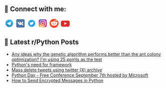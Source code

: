## 🔎 Connect with me:
[<img src="https://github.com/bullbesh/bullbesh/blob/main/images/Telegram.png" width="32" height="32" />](https://t.me/bullbesh)
[<img src="https://github.com/bullbesh/bullbesh/blob/main/images/VK.png" width="32" height="32" />](https://vk.com/bullbesh)
[<img src="https://github.com/bullbesh/bullbesh/blob/main/images/Twitter.png" width="32" height="32" />](https://twitter.com/bullbesh1)
[<img src="https://github.com/bullbesh/bullbesh/blob/main/images/Instagram.png" width="32" height="32" />](https://www.instagram.com/bullbesh)
[<img src="https://github.com/bullbesh/bullbesh/blob/main/images/Reddit.png" width="32" height="32" />](https://www.reddit.com/user/bullbesh)
[<img src="https://github.com/bullbesh/bullbesh/blob/main/images/YouTube.png" width="32" height="32" />](https://www.youtube.com/channel/UCtfjRs6uzgq5mfm8S06WTcg)

## 📕 Latest r/Python Posts
<!-- BLOG-POST-LIST:START -->
- [Any ideas why the genetic algorithm performs better than the ant colony optimization? I&#39;m using 25 points as the test](https://www.reddit.com/r/Python/comments/16azhzf/any_ideas_why_the_genetic_algorithm_performs/)
- [Python&#39;s need for framework](https://www.reddit.com/r/Python/comments/16ayvuy/pythons_need_for_framework/)
- [Mass delete tweets using twitter &lpar;X&rpar; archive](https://www.reddit.com/r/Python/comments/16ayjtg/mass_delete_tweets_using_twitter_x_archive/)
- [Python Day - Free Conference September 7th hosted by Microsoft](https://www.reddit.com/r/Python/comments/16ay4r3/python_day_free_conference_september_7th_hosted/)
- [How to Send Encrypted Messages in Python](https://www.reddit.com/r/Python/comments/16avjw5/how_to_send_encrypted_messages_in_python/)
<!-- BLOG-POST-LIST:END -->
